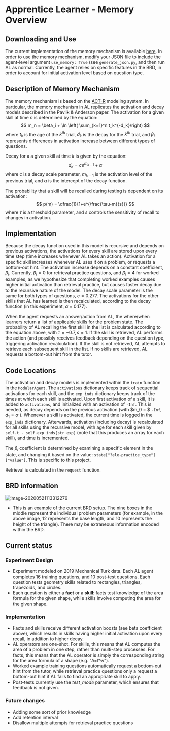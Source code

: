 # Apprentice Learner - Memory Overview

## Downloading and Use

The current implementation of the memory mechanism is available [here](https://github.com/apprenticelearner/AL_Core/tree/testing-we). In order to use the memory mechanism, modify your JSON file to include the agent-level argument `use_memory: True` (see `generate_json.py`, and then run AL as normal. Currently, the agent relies on specific features in the BRD, in order to account for initial activation level based on question type.

## Description of Memory Mechanism

The memory mechanism is based on the [ACT-R](https://www.semanticscholar.org/paper/Using-a-model-to-compute-the-optimal-schedule-of-Pavlik-Anderson/80bebc6e48ab0b7c3cb420839ecbd516ecb5b790) modeling system. In particular, the memory mechanism in AL replicates the activation and decay models described in the Pavlik & Anderson paper. The activation for a given skill at time $n$ is determined by the equation:
$$
m_n = \beta_i + \ln \left( \sum_{k=1}^n t_k^{-d_k}\right)
$$
where $t_k$ is the age of the $k^{th}$ trial, $d_k$ is the decay for the $k^{th}$ trial, and $\beta_i$ represents differences in activation increase between different types of questions.

Decay for a a given skill at time $k$ is given by the equation:
$$
d_k = ce^{m_{k-1}} + \alpha
$$
where $c$ is a decay scale parameter, $m_{k-1}$ is the activation level of the previous trial, and $\alpha$ is the intercept of the decay function.

The probability that a skill will be recalled during testing is dependent on its activation:
$$
p(m) = \dfrac{1}{1+e^{\frac{\tau-m}{s}}}
$$
where $\tau$ is a threshold parameter, and $s$ controls the sensitivity of recall to changes in activation.

## Implementation

Because the decay function used in this model is recursive and depends on previous activations, the activations for every skill are stored upon every time step (time increases whenever AL takes an action). Activation for a specific skill increases whenever AL uses it on a problem, or requests a bottom-out hint. The activation increase depends on a constant coefficient, $\beta_i$. Currently, $\beta_i = 0$ for retrieval practice questions, and $\beta_i = 4$ for worked examples, as we hypothesize that completing worked examples causes higher initial activation than retrieval practice, but causes faster decay due to the recursive nature of the model. The decay scale parameter is the same for both types of questions, $c=0.277$. The activations for the other skills that AL has learned is then recalculated, according to the decay function (in this experiment, $\alpha$ = 0.177).

When the agent requests an answer/action from AL, the where/when learners return a list of applicable skills for the problem state. The probability of AL recalling the first skill in the list is calculated according to the equation above, with $\tau=-0.7, s=1$. If  the skill is retrieved, AL performs the action (and possibly receives feedback depending on the question type, triggering activation recalculation). If the skill is not retrieved, AL attempts to retrieve each subsequent skill in the list. If no skills are retrieved, AL requests a bottom-out hint from the tutor.

## Code Locations

The activation and decay models is implemented within the `train` function in the `ModularAgent`. The `activations` dictionary keeps track of sequential activations for each skill, and the `exp_inds` dictionary keeps track of the times at which each skill is activated. Upon first activation of a skill, it is added to `activations`, and initialized with an activation of `-Inf`. This is needed, as decay depends on the previous activation (with $m_0 = $ `-Inf`, $d_1 = \alpha$ ). Whenever a skill is activated, the current time is logged in the `exp_inds` dictionary. Afterwards, activation (including decay) is recalculated for all skills using the recursive model, with age for each skill given by `self.t - self.exp_inds[str_exp]` (note that this produces an array for each skill), and time is incremented.

The $\beta_i$ coefficient is determined by examining a specific element in the state, and changing it based on the value: `state["?ele-practice_type"]["value"]`. This is specific to this project.

Retrieval is calculated in the `request` function. 

## BRD information

![image-20200521113312276](C:\Users\nulls\AppData\Roaming\Typora\typora-user-images\image-20200521113312276.png)

- This is an example of the current BRD setup. The nine boxes in the middle represent the individual problem parameters (for example, in the above image, 12 represents the base length, and 10 represents the height of the triangle). There may be extraneous information encoded within the BRD.

## Current status

### Experiment Design

- Experiment modeled on 2019 Mechanical Turk data. Each AL agent completes 16 training questions, and 10 post-test questions. Each question tests geometry skills related to rectangles, triangles, trapezoids, and circles. 
- Each question is either a **fact** or a **skill**: facts test knowledge of the area formula for the given shape, while skills involve computing the area for the given shape.

### Implementation

- Facts and skills receive different activation boosts (see beta coefficient above), which results in skills having higher initial activation upon every recall, in addition to higher decay.
- AL operators are one-shot. For skills, this means that AL computes the area of a problem in one step, rather than multi-step processes. For facts, this means that the AL operator is simply the corresponding string for the area formula of a shape (e.g. "A=l*w").
- Worked example training questions automatically request a bottom-out hint from the tutor, while retrieval practice questions only a request a bottom-out hint if AL fails to find an appropriate skill to apply.
- Post-tests currently use the *test_mode* parameter, which ensures that feedback is not given.

### Future changes

- Adding some sort of prior knowledge
- Add retention interval
- Disallow multiple attempts for retrieval practice questions





